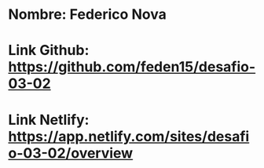 # Nombre: Federico Nova

# Link Github: https://github.com/feden15/desafio-03-02

# Link Netlify: https://app.netlify.com/sites/desafio-03-02/overview
